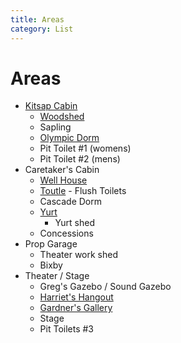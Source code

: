 ```yaml
---
title: Areas
category: List
---
```

# Areas


- [Kitsap Cabin](../Building/Kitsap-Cabin)
    + [Woodshed](../Building/Woodshed)
    + Sapling
    + [Olympic Dorm](../Building/Olympic-Dorm)
    + Pit Toilet #1 (womens)
    + Pit Toilet #2 (mens)
- Caretaker's Cabin
    + [Well House](../Building/Well-House)
    + [Toutle](../Building/Toutle) - Flush Toilets
    + Cascade Dorm
    + [Yurt](../Building/Yurt)
        * Yurt shed
    + Concessions
- Prop Garage
    + Theater work shed
    + Bixby
- Theater / Stage
    + Greg's Gazebo / Sound Gazebo
    + [Harriet's Hangout](../Building/Harriets-Hangout)
    + [Gardner's Gallery](../Building/Gardners-Gallery)
    + Stage
    + Pit Toilets #3
